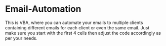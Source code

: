 # Email-Automation
This is VBA, where you can automate your emails to multiple clients containing different emails for each client or even the same email. Just make sure you start with the first 4 cells then adjust the code accordingly as per your needs. 
